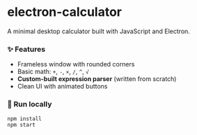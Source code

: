 # electron-calculator

A minimal desktop calculator built with JavaScript and Electron.

### ✨ Features
- Frameless window with rounded corners  
- Basic math: `+`, `-`, `×`, `/`, `^`, `√`  
- **Custom-built expression parser** (written from scratch)  
- Clean UI with animated buttons



### 🚀 Run locally

```bash
npm install
npm start
